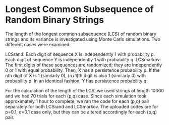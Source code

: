 # Longest Common Subsequence of Random Binary Strings
The length of the longest common subsequence (LCS) of random binary strings and its variance is investigated using Monte Carlo simulations. Two different cases were examined:

LCSrand: Each digit of sequence X is independently 1 with probability p. Each digit of sequence Y is independently 1 with probability q.
LCSmarkov: The first digits of these sequences are randomized; they are independently 0 or 1 with equal probability. Then, X has a persistence probability p: If the nth digit of X is 1 (similarly 0), (n+1)th digit is also 1 (similarly 0) with probability p. In an identical fashion, Y has persistence probability q.

For the calculation of the length of the LCS, we used strings of length 10000 and we had 70 trials for each (p,q) case. Since each simulation took approximately 1 hour to complete, we ran the code for each (p,q) pair separately for both LCSrand and LCSmarkov. The uploaded codes are for p=0.1, q=0.1 case only, but they can be altered accordingly for each (p,q) pair.
